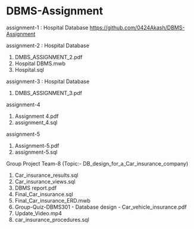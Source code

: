 # DBMS-Assignment
assignment-1 : Hospital Database
https://github.com/0424Akash/DBMS-Assignment

assignment-2 : Hospital Database
1. DMBS_ASSIGNMENT_2.pdf
2. Hospital DBMS.mwb
3. Hospital.sql

assignment-3 : Hospital Database
1. DMBS_ASSIGNMENT_3.pdf

assignment-4 
1. Assignment 4.pdf
2. assignment_4.sql

assignment-5
1. Assignment-5.pdf
2. assignment-5.sql


Group Project Team-8 (Topic:- DB_design_for_a_Car_insurance_company)
1. Car_insurance_results.sql
2. Car_insurance_views.sql
3. DBMS report.pdf
4. Final_Car_insurance.sql
5. Final_Car_insurance_ERD.mwb
6. Group-Quiz-DBMS301 - Database design - Car_vehicle_insurance.pdf
7. Update_Video.mp4
8. car_insurance_procedures.sql
